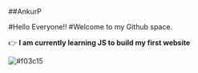 ##AnkurP

#Hello Everyone!!
#Welcome to my Github space.

:point_right: **I am currently learning JS to build my first website**


![#f03c15](https://via.placeholder.com/15/f03c15/000000?text=+) 
